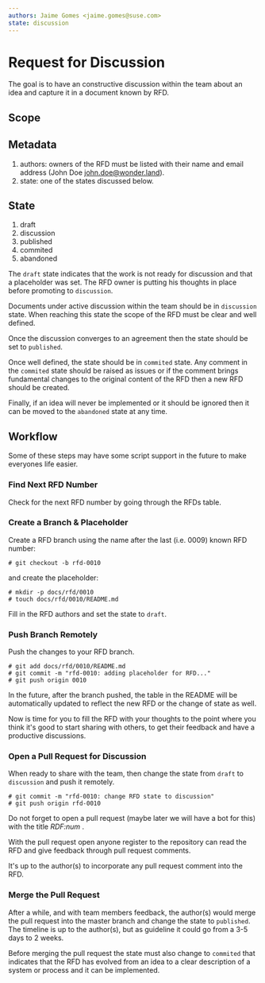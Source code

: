 ```yaml
---
authors: Jaime Gomes <jaime.gomes@suse.com>
state: discussion
---
```


# Request for Discussion

The goal is to have an constructive discussion within the team about an idea and capture it in a
document known by RFD.

## Scope

## Metadata

1. authors: owners of the RFD must be listed with their name and email address 
(John Doe <john.doe@wonder.land>).
2. state: one of the states discussed below.

## State

1. draft
2. discussion
3. published
4. commited
5. abandoned

The ```draft``` state indicates that the work is not ready for discussion and that a placeholder
was set. The RFD owner is putting his thoughts in place before promoting to ```discussion```.

Documents under active discussion within the team should be in ```discussion``` state. When reaching
this state the scope of the RFD must be clear and well defined.

Once the discussion converges to an agreement then the state should be set to ```published```.

Once well defined, the state should be in ```commited``` state. Any comment in the ```commited```
state should be raised as issues or if the comment brings fundamental changes to the original
content of the RFD then a new RFD should be created.

Finally, if an idea will never be implemented or it should be ignored then it can be moved to the
```abandoned``` state at any time.

## Workflow

Some of these steps may have some script support in the future to make everyones life easier.

### Find Next RFD Number

Check for the next RFD number by going through the RFDs table.

### Create a Branch & Placeholder

Create a RFD branch using the name after the last (i.e. 0009) known RFD number:

``` shell
# git checkout -b rfd-0010
```

and create the placeholder:

``` shell
# mkdir -p docs/rfd/0010
# touch docs/rfd/0010/README.md
```

Fill in the RFD authors and set the state to ```draft```.

### Push Branch Remotely

Push the changes to your RFD branch.

``` shell
# git add docs/rfd/0010/README.md
# git commit -m "rfd-0010: adding placeholder for RFD..."
# git push origin 0010
```

In the future, after the branch pushed, the table in the README will be automatically updated to
reflect the new RFD or the change of state as well.

Now is time for you to fill the RFD with your thoughts to the point where you think it's good to
start sharing with others, to get their feedback and have a productive discussions.

### Open a Pull Request for Discussion

When ready to share with the team, then change the state from ```draft``` to ```discussion```
and push it remotely.

```shell
# git commit -m "rfd-0010: change RFD state to discussion"
# git push origin rfd-0010
```

Do not forget to open a pull request (maybe later we will have a bot for this) with the title
_RDF:num_ .

With the pull request open anyone register to the repository can read the RFD and give feedback
through pull request comments.

It's up to the author(s) to incorporate any pull request comment into the RFD.

### Merge the Pull Request

After a while, and with team members feedback, the author(s) would merge the pull request into the
master branch and change the state to ```published```.
The timeline is up to the author(s), but as guideline it could go from a 3-5 days to 2 weeks.

Before merging the pull request the state must also change to ```commited``` that indicates that the
RFD has evolved from an idea to a clear description of a system or process and it can be
implemented.
